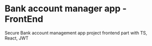 # Bank account manager app - FrontEnd

Secure Bank account management app project frontend part with TS, React, JWT
